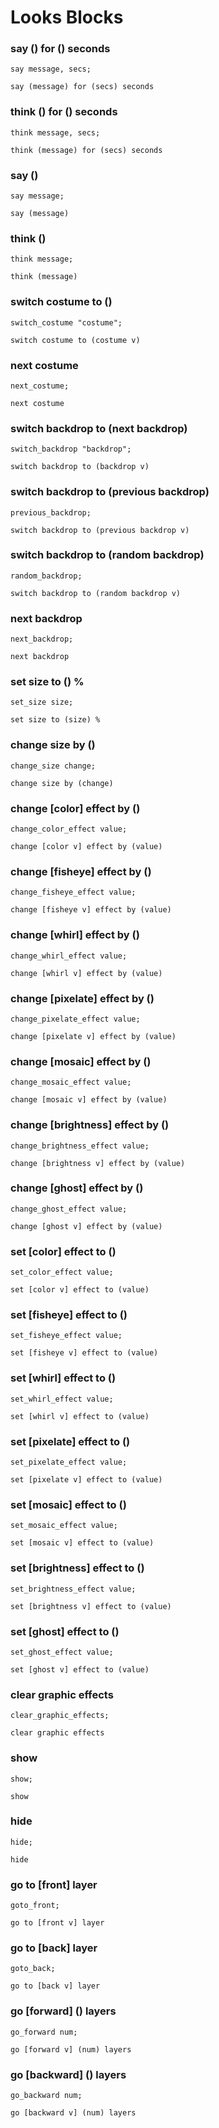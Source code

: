 # Looks Blocks

### say () for () seconds

```goboscript
say message, secs;
```

```_ {.scratchblocks}
say (message) for (secs) seconds
```

### think () for () seconds

```goboscript
think message, secs;
```

```_ {.scratchblocks}
think (message) for (secs) seconds
```

### say ()

```goboscript
say message;
```

```_ {.scratchblocks}
say (message)
```

### think ()

```goboscript
think message;
```

```_ {.scratchblocks}
think (message)
```

### switch costume to ()

```goboscript
switch_costume "costume";
```

```_ {.scratchblocks}
switch costume to (costume v)
```

### next costume

```goboscript
next_costume;
```

```_ {.scratchblocks}
next costume
```

### switch backdrop to (next backdrop)

```goboscript
switch_backdrop "backdrop";
```

```_ {.scratchblocks}
switch backdrop to (backdrop v)
```

### switch backdrop to (previous backdrop)

```goboscript
previous_backdrop;
```

```_ {.scratchblocks}
switch backdrop to (previous backdrop v)
```

### switch backdrop to (random backdrop)

```goboscript
random_backdrop;
```

```_ {.scratchblocks}
switch backdrop to (random backdrop v)
```

### next backdrop

```goboscript
next_backdrop;
```

```_ {.scratchblocks}
next backdrop
```

### set size to () %

```goboscript
set_size size;
```

```_ {.scratchblocks}
set size to (size) %
```

### change size by ()

```goboscript
change_size change;
```

```_ {.scratchblocks}
change size by (change)
```

### change [color] effect by ()

```goboscript
change_color_effect value;
```

```_ {.scratchblocks}
change [color v] effect by (value)
```

### change [fisheye] effect by ()

```goboscript
change_fisheye_effect value;
```

```_ {.scratchblocks}
change [fisheye v] effect by (value)
```

### change [whirl] effect by ()

```goboscript
change_whirl_effect value;
```

```_ {.scratchblocks}
change [whirl v] effect by (value)
```

### change [pixelate] effect by ()

```goboscript
change_pixelate_effect value;
```

```_ {.scratchblocks}
change [pixelate v] effect by (value)
```

### change [mosaic] effect by ()

```goboscript
change_mosaic_effect value;
```

```_ {.scratchblocks}
change [mosaic v] effect by (value)
```

### change [brightness] effect by ()

```goboscript
change_brightness_effect value;
```

```_ {.scratchblocks}
change [brightness v] effect by (value)
```

### change [ghost] effect by ()

```goboscript
change_ghost_effect value;
```

```_ {.scratchblocks}
change [ghost v] effect by (value)
```

### set [color] effect to ()

```goboscript
set_color_effect value;
```

```_ {.scratchblocks}
set [color v] effect to (value)
```

### set [fisheye] effect to ()

```goboscript
set_fisheye_effect value;
```

```_ {.scratchblocks}
set [fisheye v] effect to (value)
```

### set [whirl] effect to ()

```goboscript
set_whirl_effect value;
```

```_ {.scratchblocks}
set [whirl v] effect to (value)
```

### set [pixelate] effect to ()

```goboscript
set_pixelate_effect value;
```

```_ {.scratchblocks}
set [pixelate v] effect to (value)
```

### set [mosaic] effect to ()

```goboscript
set_mosaic_effect value;
```

```_ {.scratchblocks}
set [mosaic v] effect to (value)
```

### set [brightness] effect to ()

```goboscript
set_brightness_effect value;
```

```_ {.scratchblocks}
set [brightness v] effect to (value)
```

### set [ghost] effect to ()

```goboscript
set_ghost_effect value;
```

```_ {.scratchblocks}
set [ghost v] effect to (value)
```

### clear graphic effects

```goboscript
clear_graphic_effects;
```

```_ {.scratchblocks}
clear graphic effects
```

### show

```goboscript
show;
```

```_ {.scratchblocks}
show
```

### hide

```goboscript
hide;
```

```_ {.scratchblocks}
hide
```

### go to [front] layer

```goboscript
goto_front;
```

```_ {.scratchblocks}
go to [front v] layer
```

### go to [back] layer

```goboscript
goto_back;
```

```_ {.scratchblocks}
go to [back v] layer
```

### go [forward] () layers

```goboscript
go_forward num;
```

```_ {.scratchblocks}
go [forward v] (num) layers
```

### go [backward] () layers

```goboscript
go_backward num;
```

```_ {.scratchblocks}
go [backward v] (num) layers
```

